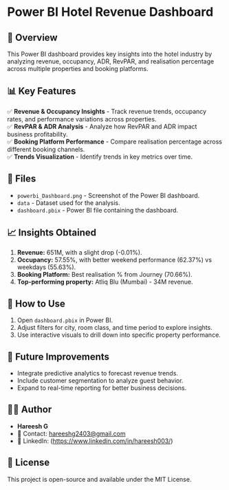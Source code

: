 # Power BI Hotel Revenue Dashboard  

## 📌 Overview  
This Power BI dashboard provides key insights into the hotel industry by analyzing revenue, occupancy, ADR, RevPAR, and realisation percentage across multiple properties and booking platforms.  

## 📊 Key Features  
✅ **Revenue & Occupancy Insights** - Track revenue trends, occupancy rates, and performance variations across properties.  
✅ **RevPAR & ADR Analysis** - Analyze how RevPAR and ADR impact business profitability.  
✅ **Booking Platform Performance** - Compare realisation percentage across different booking channels.  
✅ **Trends Visualization** - Identify trends in key metrics over time.  

## 📁 Files  
- `powerbi_Dashboard.png` - Screenshot of the Power BI dashboard.  
- `data` - Dataset used for the analysis.  
- `dashboard.pbix` - Power BI file containing the dashboard.  

## 📈 Insights Obtained  
1. **Revenue:** 651M, with a slight drop (-0.01%).  
2. **Occupancy:** 57.55%, with better weekend performance (62.37%) vs weekdays (55.63%).  
3. **Booking Platform:** Best realisation % from Journey (70.66%).  
4. **Top-performing property:** Atliq Blu (Mumbai) - 34M revenue.  

## 🚀 How to Use  
1. Open `dashboard.pbix` in Power BI.  
2. Adjust filters for city, room class, and time period to explore insights.  
3. Use interactive visuals to drill down into specific property performance.  

## 📌 Future Improvements  
- Integrate predictive analytics to forecast revenue trends.  
- Include customer segmentation to analyze guest behavior.  
- Expand to real-time reporting for better business decisions.  

## 👨‍💻 Author  
- **Hareesh G**  
- 📧 Contact: hareeshg2403@gmail.com  
- 💼 LinkedIn: (https://www.linkedin.com/in/hareesh003/)  

## 📜 License  
This project is open-source and available under the MIT License.  
